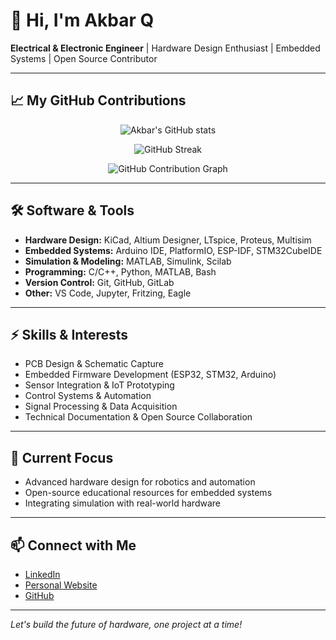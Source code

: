 # 👋 Hi, I'm Akbar Q

**Electrical & Electronic Engineer** | Hardware Design Enthusiast | Embedded Systems | Open Source Contributor

---

## 📈 My GitHub Contributions

<!-- GitHub contribution graph: automatically rendered on your profile page -->
<p align="center">
  <img src="https://github-readme-stats.vercel.app/api?username=akbar-q&show_icons=true&count_private=true&hide=prs&theme=default" alt="Akbar's GitHub stats" />
</p>
<p align="center">
  <img src="https://github-readme-streak-stats.herokuapp.com/?user=akbar-q&theme=default" alt="GitHub Streak" />
</p>
<p align="center">
  <img src="https://github-contribution-graph.ez4o.com/?username=akbar-q&theme=gray" alt="GitHub Contribution Graph" />
</p>

---

## 🛠️ Software & Tools

- **Hardware Design:** KiCad, Altium Designer, LTspice, Proteus, Multisim
- **Embedded Systems:** Arduino IDE, PlatformIO, ESP-IDF, STM32CubeIDE
- **Simulation & Modeling:** MATLAB, Simulink, Scilab
- **Programming:** C/C++, Python, MATLAB, Bash
- **Version Control:** Git, GitHub, GitLab
- **Other:** VS Code, Jupyter, Fritzing, Eagle

---

## ⚡ Skills & Interests

- PCB Design & Schematic Capture
- Embedded Firmware Development (ESP32, STM32, Arduino)
- Sensor Integration & IoT Prototyping
- Control Systems & Automation
- Signal Processing & Data Acquisition
- Technical Documentation & Open Source Collaboration

---

## 🚀 Current Focus

- Advanced hardware design for robotics and automation
- Open-source educational resources for embedded systems
- Integrating simulation with real-world hardware

---

## 📫 Connect with Me

- [LinkedIn](https://www.linkedin.com/in/your-linkedin)
- [Personal Website](https://your-website.com)
- [GitHub](https://github.com/akbar-q)

---

*Let's build the future of hardware, one project at a time!*

